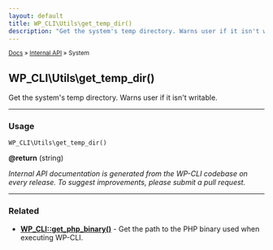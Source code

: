 ```yaml
---
layout: default
title: WP_CLI\Utils\get_temp_dir()
description: "Get the system's temp directory. Warns user if it isn't writable."
---
```


<small><a href="/docs/">Docs</a> &raquo; <a href="/docs/internal-api/">Internal API</a> &raquo; System</small>

## WP_CLI\Utils\get_temp_dir()

Get the system's temp directory. Warns user if it isn't writable.

***

### Usage

    WP_CLI\Utils\get_temp_dir()

<div>
<strong>@return</strong> (string) <br />
</div>


*Internal API documentation is generated from the WP-CLI codebase on every release. To suggest improvements, please submit a pull request.*


***

### Related

<ul>



<li><strong><a href="/docs/internal-api/wp-cli-get-php-binary/">WP_CLI::get_php_binary()</a></strong> - Get the path to the PHP binary used when executing WP-CLI.</li>



</ul>


